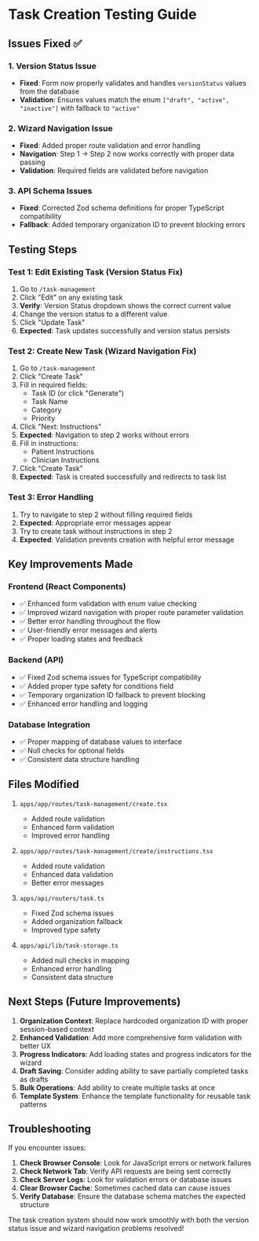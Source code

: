 # Task Creation Testing Guide

## Issues Fixed ✅

### 1. Version Status Issue

- **Fixed**: Form now properly validates and handles `versionStatus` values from the database
- **Validation**: Ensures values match the enum `["draft", "active", "inactive"]` with fallback to `"active"`

### 2. Wizard Navigation Issue

- **Fixed**: Added proper route validation and error handling
- **Navigation**: Step 1 → Step 2 now works correctly with proper data passing
- **Validation**: Required fields are validated before navigation

### 3. API Schema Issues

- **Fixed**: Corrected Zod schema definitions for proper TypeScript compatibility
- **Fallback**: Added temporary organization ID to prevent blocking errors

## Testing Steps

### Test 1: Edit Existing Task (Version Status Fix)

1. Go to `/task-management`
2. Click "Edit" on any existing task
3. **Verify**: Version Status dropdown shows the correct current value
4. Change the version status to a different value
5. Click "Update Task"
6. **Expected**: Task updates successfully and version status persists

### Test 2: Create New Task (Wizard Navigation Fix)

1. Go to `/task-management`
2. Click "Create Task"
3. Fill in required fields:
   - Task ID (or click "Generate")
   - Task Name
   - Category
   - Priority
4. Click "Next: Instructions"
5. **Expected**: Navigation to step 2 works without errors
6. Fill in instructions:
   - Patient Instructions
   - Clinician Instructions
7. Click "Create Task"
8. **Expected**: Task is created successfully and redirects to task list

### Test 3: Error Handling

1. Try to navigate to step 2 without filling required fields
2. **Expected**: Appropriate error messages appear
3. Try to create task without instructions in step 2
4. **Expected**: Validation prevents creation with helpful error message

## Key Improvements Made

### Frontend (React Components)

- ✅ Enhanced form validation with enum value checking
- ✅ Improved wizard navigation with proper route parameter validation
- ✅ Better error handling throughout the flow
- ✅ User-friendly error messages and alerts
- ✅ Proper loading states and feedback

### Backend (API)

- ✅ Fixed Zod schema issues for TypeScript compatibility
- ✅ Added proper type safety for conditions field
- ✅ Temporary organization ID fallback to prevent blocking
- ✅ Enhanced error handling and logging

### Database Integration

- ✅ Proper mapping of database values to interface
- ✅ Null checks for optional fields
- ✅ Consistent data structure handling

## Files Modified

1. `apps/app/routes/task-management/create.tsx`
   - Added route validation
   - Enhanced form validation
   - Improved error handling

2. `apps/app/routes/task-management/create/instructions.tsx`
   - Added route validation
   - Enhanced data validation
   - Better error messages

3. `apps/api/routers/task.ts`
   - Fixed Zod schema issues
   - Added organization fallback
   - Improved type safety

4. `apps/api/lib/task-storage.ts`
   - Added null checks in mapping
   - Enhanced error handling
   - Consistent data structure

## Next Steps (Future Improvements)

1. **Organization Context**: Replace hardcoded organization ID with proper session-based context
2. **Enhanced Validation**: Add more comprehensive form validation with better UX
3. **Progress Indicators**: Add loading states and progress indicators for the wizard
4. **Draft Saving**: Consider adding ability to save partially completed tasks as drafts
5. **Bulk Operations**: Add ability to create multiple tasks at once
6. **Template System**: Enhance the template functionality for reusable task patterns

## Troubleshooting

If you encounter issues:

1. **Check Browser Console**: Look for JavaScript errors or network failures
2. **Check Network Tab**: Verify API requests are being sent correctly
3. **Check Server Logs**: Look for validation errors or database issues
4. **Clear Browser Cache**: Sometimes cached data can cause issues
5. **Verify Database**: Ensure the database schema matches the expected structure

The task creation system should now work smoothly with both the version status issue and wizard navigation problems resolved!
